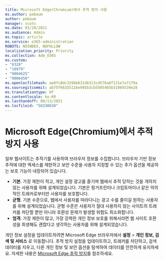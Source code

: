 ```yaml
---
title: Microsoft Edge(Chromium)에서 추적 방지 사용
ms.author: pebaum
author: pebaum
manager: scotv
ms.date: 03/29/2021
ms.audience: Admin
ms.topic: article
ms.service: o365-administration
ROBOTS: NOINDEX, NOFOLLOW
localization_priority: Priority
ms.collection: Adm_O365
ms.custom:
- "8328"
- "10979"
- "9004625"
- "9006450"
ms.openlocfilehash: ae8fc8dc329bb631db313cd576a0f121e7a7179a
ms.sourcegitcommit: ab75f66355116e995b3cb5505465b31989339e28
ms.translationtype: HT
ms.contentlocale: ko-KR
ms.lasthandoff: 08/13/2021
ms.locfileid: "58330638"
---
```

# <a name="use-tracking-prevention-in-microsoft-edge-chromium"></a>Microsoft Edge(Chromium)에서 추적 방지 사용

일부 웹사이트는 추적기를 사용하여 브라우저 정보를 수집합니다. 브라우저 기반 정보 추적에 대한 액세스를 제한하고 보안 수준을 사용자 지정할 수 있는 추가 옵션을 제공하는 보호 기능이 내장되어 있습니다.

- **기본**. 가장 제한이 적고, 개인 설정 광고를 즐기며 웹에서 추적 당하는 것을 개의치 않는 사용자를 위해 설계되었습니다. 기본은 핑거프린터나 크립토마이너 같은 악의적인 트래커로부터만 사용자를 보호합니다.
- **균형**. 기본 수준으로, 웹에서 사용자를 따라다니는 광고 수를 줄이길 원하는 사용자를 위해 설계되었습니다. 균형 수준은 사용자가 절대 사용하지 않는 사이트의 트래커를 차단할 뿐만 아니라 호환성 문제가 발생할 위험도 최소화합니다.
- **엄격**. 가장 제한이 많고, 가장 강력한 개인 정보 보호를 위해서라면 웹 사이트 호환성을 희생해도 괜찮다고 생각하는 사용자를 위해 설계되었습니다.

개인 정보 설정을 업데이트하려면 Microsoft Edge 브라우저에서 **설정** > **개인 정보, 검색 및 서비스** 로 이동합니다. 추적 방지 설정을 업데이트하고, 트래커를 차단하고, 검색 데이터를 지우고, 다른 개인 정보 및 보안 옵션을 탐색하여 데이터를 안전하게 유지하세요. 자세한 내용은 [Microsoft Edge 추적 방지](https://docs.microsoft.com/microsoft-edge/web-platform/tracking-prevention)를 참조하세요. 